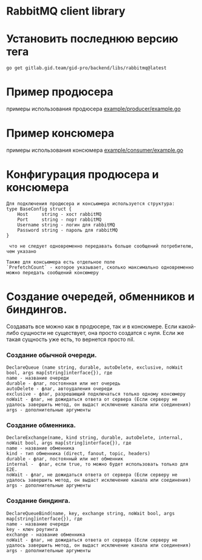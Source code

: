 # RabbitMQ client library

# Установить последнюю версию тега

```
go get gitlab.gid.team/gid-pro/backend/libs/rabbitmq@latest
```

# Пример продюсера
примеры использования продюсера [example/producer/example.go](example%2Fproducer%2Fexample.go)

# Пример консюмера
примеры использования консюмера [example/consumer/example.go](example%2Fconsumer%2Fexample.go)

# Конфигурация продюсера и консюмера
```
Для подключения продюсера и консьюмера используется структура:
type BaseConfig struct {
	Host     string - хост rabbitMQ
	Port     string - порт rabbitMQ
	Username string - логин для rabbitMQ
	Password string - пароль для rabbitMQ
}

 что не следует одновременно передавать больше сообщений потребителю, чем указано
 
Также для консьюмера есть отдельное поле 
`PrefetchCount` - которое указывает, сколько максимально одновременно можно передать сообщений консюмеру
```

# Создание очередей, обменников и биндингов.
Создавать все можно как в продюсере, так и в консюмере. Если какой-либо сущности не существует, она просто создатся с нуля.
Если же такая сущность уже есть, то вернется просто nil.

### Создание обычной очереди.
```
DeclareQueue (name string, durable, autoDelete, exclusive, noWait bool, args map[string]interface{}), где
name - название очереди
durable - флаг, постоянная или нет очередь
autoDelete - флаг, автоудаления очереди
exclusive - флаг, разрешающий подключаться только одному консюмеру
noWait - флаг, не дожидаться ответа от сервера (Если серверу не удалось завершить метод, он выдаст исключение канала или соединения)
args - дополнительные аргументы
```

### Создание обменника.
```
DeclareExchange(name, kind string, durable, autoDelete, internal, noWait bool, args map[string]interface{}), где
name - название обменника
kind - тип обменника (direct, fanout, topic, headers)
durable - флаг, постоянный или нет обменник
internal -  флаг, если true, то можно будет использовать только для E2E.
noWait - флаг, не дожидаться ответа от сервера (Если серверу не удалось завершить метод, он выдаст исключение канала или соединения)
args - дополнительные аргументы
```

### Создание биндинга.
```
DeclareQueueBind(name, key, exchange string, noWait bool, args map[string]interface{}), где
name - название очереди
key - ключ роутинга
exchange - название обменника
noWait - флаг, не дожидаться ответа от сервера (Если серверу не удалось завершить метод, он выдаст исключение канала или соединения)
args - дополнительные аргументы
```